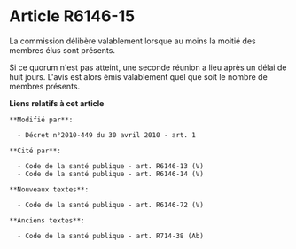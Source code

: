 # Article R6146-15

La commission délibère valablement lorsque au moins la moitié des membres élus sont présents. 

Si ce quorum n'est pas atteint, une seconde réunion a lieu après un délai de huit jours. L'avis est alors émis valablement
quel que soit le nombre de membres présents.

**Liens relatifs à cet article**

	**Modifié par**:

	  - Décret n°2010-449 du 30 avril 2010 - art. 1

	**Cité par**:

	  - Code de la santé publique - art. R6146-13 (V)
	  - Code de la santé publique - art. R6146-14 (V)

	**Nouveaux textes**:

	  - Code de la santé publique - art. R6146-72 (V)

	**Anciens textes**:

	  - Code de la santé publique - art. R714-38 (Ab)
